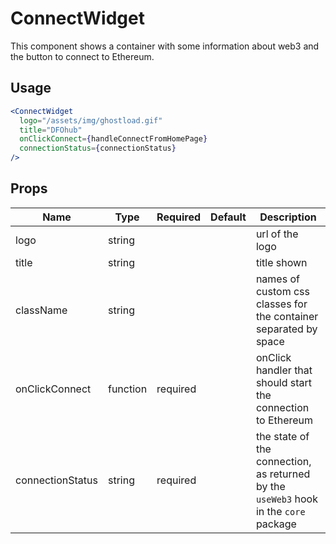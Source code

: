 # ConnectWidget

This component shows a container with some information about web3 and the button to connect to Ethereum.

## Usage

```jsx
<ConnectWidget
  logo="/assets/img/ghostload.gif"
  title="DFOhub"
  onClickConnect={handleConnectFromHomePage}
  connectionStatus={connectionStatus}
/>
```

## Props

| Name             | Type     | Required | Default | Description                                                                          |
| ---------------- | -------- | -------- | ------- | ------------------------------------------------------------------------------------ |
| logo             | string   |          |         | url of the logo                                                                      |
| title            | string   |          |         | title shown                                                                          |
| className        | string   |          |         | names of custom css classes for the container separated by space                     |
| onClickConnect   | function | required |         | onClick handler that should start the connection to Ethereum                         |
| connectionStatus | string   | required |         | the state of the connection, as returned by the `useWeb3` hook in the `core` package |
